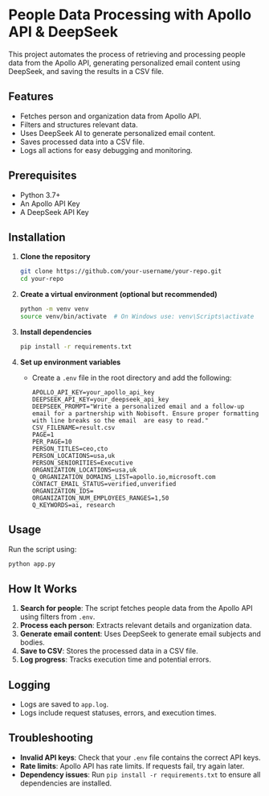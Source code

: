 # People Data Processing with Apollo API & DeepSeek

This project automates the process of retrieving and processing people data from the Apollo API, generating personalized email content using DeepSeek, and saving the results in a CSV file.

## Features

- Fetches person and organization data from Apollo API.
- Filters and structures relevant data.
- Uses DeepSeek AI to generate personalized email content.
- Saves processed data into a CSV file.
- Logs all actions for easy debugging and monitoring.

## Prerequisites

- Python 3.7+
- An Apollo API Key
- A DeepSeek API Key

## Installation

1. **Clone the repository**

   ```sh
   git clone https://github.com/your-username/your-repo.git
   cd your-repo
   ```

2. **Create a virtual environment (optional but recommended)**

   ```sh
   python -m venv venv
   source venv/bin/activate  # On Windows use: venv\Scripts\activate
   ```

3. **Install dependencies**

   ```sh
   pip install -r requirements.txt
   ```

4. **Set up environment variables**
   - Create a `.env` file in the root directory and add the following:
     ```env
     APOLLO_API_KEY=your_apollo_api_key
     DEEPSEEK_API_KEY=your_deepseek_api_key
     DEEPSEEK_PROMPT="Write a personalized email and a follow-up email for a partnership with Nobisoft. Ensure proper formatting with line breaks so the email  are easy to read."
     CSV_FILENAME=result.csv
     PAGE=1
     PER_PAGE=10
     PERSON_TITLES=ceo,cto
     PERSON_LOCATIONS=usa,uk
     PERSON_SENIORITIES=Executive
     ORGANIZATION_LOCATIONS=usa,uk
     Q_ORGANIZATION_DOMAINS_LIST=apollo.io,microsoft.com
     CONTACT_EMAIL_STATUS=verified,unverified
     ORGANIZATION_IDS=
     ORGANIZATION_NUM_EMPLOYEES_RANGES=1,50
     Q_KEYWORDS=ai, research
     ```

## Usage

Run the script using:

```sh
python app.py
```

## How It Works

1. **Search for people**: The script fetches people data from the Apollo API using filters from `.env`.
2. **Process each person**: Extracts relevant details and organization data.
3. **Generate email content**: Uses DeepSeek to generate email subjects and bodies.
4. **Save to CSV**: Stores the processed data in a CSV file.
5. **Log progress**: Tracks execution time and potential errors.

## Logging

- Logs are saved to `app.log`.
- Logs include request statuses, errors, and execution times.

## Troubleshooting

- **Invalid API keys**: Check that your `.env` file contains the correct API keys.
- **Rate limits**: Apollo API has rate limits. If requests fail, try again later.
- **Dependency issues**: Run `pip install -r requirements.txt` to ensure all dependencies are installed.

